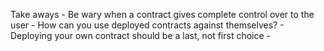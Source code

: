 Take aways
    - Be wary when a contract gives complete control over to the user
    - How can you use deployed contracts against themselves?
    - Deploying your own contract should be a last, not first choice
    - 